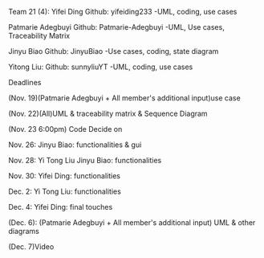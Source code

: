Team 21 (4):
Yifei Ding
Github: yifeiding233
-UML, coding, use cases

Patmarie Adegbuyi
Github: Patmarie-Adegbuyi
-UML, Use cases, Traceability Matrix

Jinyu Biao
Github: JinyuBiao
-Use cases, coding, state diagram

Yitong Liu:
Github: sunnyliuYT
-UML, coding, use cases

Deadlines


(Nov. 19)(Patmarie Adegbuyi + All member's additional input)use case  

(Nov. 22)(All)UML & traceability matrix & Sequence Diagram

(Nov. 23 6:00pm) Code Decide on

Nov. 26: Jinyu Biao: functionalities & gui

Nov. 28: Yi Tong Liu  Jinyu Biao: functionalities

Nov. 30: Yifei Ding: functionalities

Dec. 2: Yi Tong Liu: functionalities

Dec. 4: Yifei Ding: final touches

(Dec. 6): (Patmarie Adegbuyi + All member's additional input) UML & other diagrams

(Dec. 7)Video  
